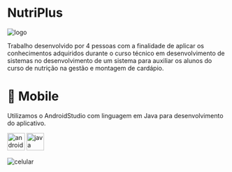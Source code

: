 # NutriPlus

![logo](https://github.com/user-attachments/assets/13422a4c-cc32-4090-94ad-8c7d85e38d5c)

Trabalho desenvolvido por 4 pessoas com a finalidade de aplicar os conhecimentos adquiridos durante o curso técnico em desenvolvimento de sistemas no desenvolvimento de um sistema
para auxiliar os alunos do curso de nutrição na gestão e montagem de cardápio.

# 📱 Mobile
Utilizamos o AndroidStudio com linguagem em Java para desenvolvimento do aplicativo.
<div align="left">
  <img src="https://cdn.jsdelivr.net/gh/devicons/devicon/icons/androidstudio/androidstudio-original.svg" height="40" alt="androidstudio logo"/>
 <img src="https://cdn.jsdelivr.net/gh/devicons/devicon/icons/java/java-original.svg" height="40" alt="java logo"/>
</div>

![celular](https://github.com/user-attachments/assets/5b56b575-3736-49d4-bc34-830bdfeb1681)
